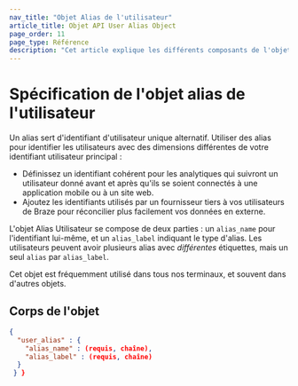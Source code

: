 ```yaml
---
nav_title: "Objet Alias de l'utilisateur"
article_title: Objet API User Alias Object
page_order: 11
page_type: Référence
description: "Cet article explique les différents composants de l'objet User Alias."
---
```


# Spécification de l'objet alias de l'utilisateur

Un alias sert d'identifiant d'utilisateur unique alternatif. Utiliser des alias pour identifier les utilisateurs avec des dimensions différentes de votre identifiant utilisateur principal :
- Définissez un identifiant cohérent pour les analytiques qui suivront un utilisateur donné avant et après qu'ils se soient connectés à une application mobile ou à un site web.
- Ajoutez les identifiants utilisés par un fournisseur tiers à vos utilisateurs de Braze pour réconcilier plus facilement vos données en externe.

L'objet Alias Utilisateur se compose de deux parties : un `alias_name` pour l'identifiant lui-même, et un `alias_label` indiquant le type d'alias. Les utilisateurs peuvent avoir plusieurs alias avec _différentes_ étiquettes, mais un seul `alias` par `alias_label`.

Cet objet est fréquemment utilisé dans tous nos terminaux, et souvent dans d'autres objets.

## Corps de l'objet
```json
{
  "user_alias" : {
    "alias_name" : (requis, chaîne),
    "alias_label" : (requis, chaîne)
  }
 } }
```
